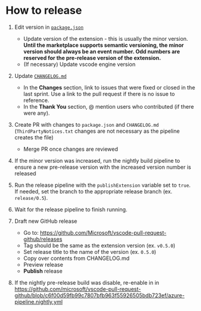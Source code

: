 # How to release

1. Edit version in [`package.json`](https://github.com/Microsoft/vscode-pull-request-github/blob/main/package.json)
    - Update version of the extension - this is usually the minor version.
	**Until the marketplace supports semantic versioning, the minor version should always be an event number. Odd numbers are reserved for the pre-release version of the extension.**
    - (If necessary) Update vscode engine version

2. Update [`CHANGELOG.md`](https://github.com/Microsoft/vscode-pull-request-github/blob/main/CHANGELOG.md)
    - In the **Changes** section, link to issues that were fixed or closed in the last sprint. Use a link to the pull request if there is no issue to reference.
    - In the **Thank You** section, @ mention users who contributed (if there were any).

3. Create PR with changes to `package.json` and `CHANGELOG.md` (`ThirdPartyNotices.txt` changes are not necessary as the pipeline creates the file)
    - Merge PR once changes are reviewed

4. If the minor version was increased, run the nightly build pipeline to ensure a new pre-release version with the increased version number is released

5. Run the release pipeline with the `publishExtension` variable set to `true`. If needed, set the branch to the appropriate release branch (ex. `release/0.5`).

6. Wait for the release pipeline to finish running.

7. Draft new GitHub release
    - Go to: https://github.com/Microsoft/vscode-pull-request-github/releases
    - Tag should be the same as the extension version (ex. `v0.5.0`)
    - Set release title to the name of the version (ex. `0.5.0`)
    - Copy over contents from CHANGELOG.md
    - Preview release
    - **Publish** release

8. If the nightly pre-release build was disable, re-enable in in https://github.com/microsoft/vscode-pull-request-github/blob/c6f00d59fb99c7807bfb963f55926505bdb723ef/azure-pipeline.nightly.yml
